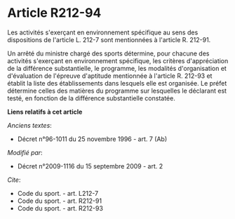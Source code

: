 # Article R212-94

Les activités s'exerçant en environnement spécifique au sens des dispositions de l'article L. 212-7 sont mentionnées à
l'article R. 212-91. 

Un arrêté du ministre chargé des sports détermine, pour chacune des activités s'exerçant en environnement spécifique, les
critères d'appréciation de la différence substantielle, le programme, les modalités d'organisation et d'évaluation de
l'épreuve d'aptitude mentionnée à l'article R. 212-93 et établit la liste des établissements dans lesquels elle est
organisée. Le préfet détermine celles des matières du programme sur lesquelles le déclarant est testé, en fonction de la
différence substantielle constatée.

**Liens relatifs à cet article**

_Anciens textes_:

  - Décret n°96-1011 du 25 novembre 1996 - art. 7 (Ab)

_Modifié par_:

  - Décret n°2009-1116 du 15 septembre 2009 - art. 2

_Cite_:

  - Code du sport. - art. L212-7
  - Code du sport. - art. R212-91
  - Code du sport. - art. R212-93
